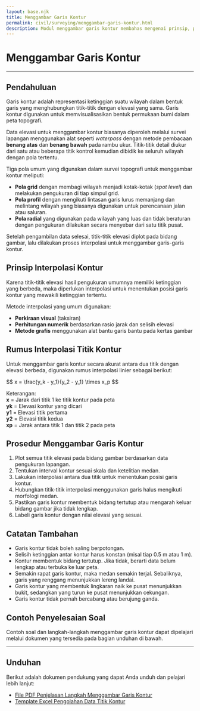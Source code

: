 ```yaml
---
layout: base.njk
title: Menggambar Garis Kontur
permalink: civil/surveying/menggambar-garis-kontur.html
description: Modul menggambar garis kontur membahas mengenai prinsip, prosedur, dan kaidah menggambar garis kontur pada peta topografi berdasarkan data elevasi hasil survei lapangan.
---
```


<div class="content-section">
  <h1>Menggambar Garis Kontur</h1>
</div>
<div class="content-hr"><hr></div>
<div class="content-section">
  <h2 id="pendahuluan">Pendahuluan</h2>
  <p>
    Garis kontur adalah representasi ketinggian suatu wilayah dalam bentuk garis yang menghubungkan titik-titik dengan elevasi yang sama. Garis kontur digunakan untuk memvisualisasikan bentuk permukaan bumi dalam peta topografi.
  </p>
  <p>
    Data elevasi untuk menggambar kontur biasanya diperoleh melalui survei lapangan menggunakan alat seperti <em>waterpass</em> dengan metode pembacaan <strong>benang atas</strong> dan <strong>benang bawah</strong> pada rambu ukur. Titik-titik detail diukur dari satu atau beberapa titik kontrol kemudian dibidik ke seluruh wilayah dengan pola tertentu.
  </p>
  <p>
    Tiga pola umum yang digunakan dalam survei topografi untuk menggambar kontur meliputi:
  </p>
  <ul>
    <li><strong>Pola grid</strong> dengan membagi wilayah menjadi kotak-kotak (<i>spot level</i>) dan melakukan pengukuran di tiap simpul grid.</li>
    <li><strong>Pola profil</strong> dengan mengikuti lintasan garis lurus memanjang dan melintang wilayah yang biasanya digunakan untuk perencanaan jalan atau saluran.</li>
    <li><strong>Pola radial</strong> yang digunakan pada wilayah yang luas dan tidak beraturan dengan pengukuran dilakukan secara menyebar dari satu titik pusat.</li>
  </ul>
  <p>
    Setelah pengambilan data selesai, titik-titik elevasi diplot pada bidang gambar, lalu dilakukan proses interpolasi untuk menggambar garis-garis kontur.
  </p>
  <h2 id="prinsip-interpolasi-kontur">Prinsip Interpolasi Kontur</h2>
  <p>
    Karena titik-titik elevasi hasil pengukuran umumnya memiliki ketinggian yang berbeda, maka diperlukan interpolasi untuk menentukan posisi garis kontur yang mewakili ketinggian tertentu.
  </p>
  <p>
    Metode interpolasi yang umum digunakan:
  </p>
  <ul>
    <li><strong>Perkiraan visual</strong> (taksiran)</li>
    <li><strong>Perhitungan numerik</strong> berdasarkan rasio jarak dan selisih elevasi</li>
    <li><strong>Metode grafis</strong> menggunakan alat bantu garis bantu pada kertas gambar</li>
  </ul>
  <h2 id="rumus-interpolasi-kontur">Rumus Interpolasi Titik Kontur</h2>
  <p>Untuk menggambar garis kontur secara akurat antara dua titik dengan elevasi berbeda, digunakan rumus interpolasi linier sebagai berikut:</p>
  <p>
    $$ x = \frac{y_k - y_1}{y_2 - y_1} \times x_p $$
  </p>
  <p>
    Keterangan:<br>
    <strong>x</strong> = Jarak dari titik 1 ke titik kontur pada peta <br>
    <strong>yk</strong> = Elevasi kontur yang dicari <br>
    <strong>y1</strong> = Elevasi titik pertama <br>
    <strong>y2</strong> = Elevasi titik kedua <br>
    <strong>xp</strong> = Jarak antara titik 1 dan titik 2 pada peta
  </p>
  <h2 id="prosedur-menggambar-kontur">Prosedur Menggambar Garis Kontur</h2>
  <ol>
    <li>Plot semua titik elevasi pada bidang gambar berdasarkan data pengukuran lapangan.</li>
    <li>Tentukan interval kontur sesuai skala dan ketelitian medan.</li>
    <li>Lakukan interpolasi antara dua titik untuk menentukan posisi garis kontur.</li>
    <li>Hubungkan titik-titik interpolasi menggunakan garis halus mengikuti morfologi medan.</li>
    <li>Pastikan garis kontur membentuk bidang tertutup atau mengarah keluar bidang gambar jika tidak lengkap.</li>
    <li>Labeli garis kontur dengan nilai elevasi yang sesuai.</li>
  </ol>
  <h2 id="catatan">Catatan Tambahan</h2>
  <ul>
    <li>Garis kontur tidak boleh saling berpotongan.</li>
    <li>Selisih ketinggian antar kontur harus konstan (misal tiap 0.5 m atau 1 m).</li>
    <li>Kontur membentuk bidang tertutup. Jika tidak, berarti data belum lengkap atau terbuka ke luar peta.</li>
    <li>Semakin rapat garis kontur, maka medan semakin terjal. Sebaliknya, garis yang renggang menunjukkan lereng landai.</li>
    <li>Garis kontur yang membentuk lingkaran naik ke pusat menunjukkan bukit, sedangkan yang turun ke pusat menunjukkan cekungan.</li>
    <li>Garis kontur tidak pernah bercabang atau berujung ganda.</li>
  </ul>
  <h2 id="contoh">Contoh Penyelesaian Soal</h2>
  <p>Contoh soal dan langkah-langkah menggambar garis kontur dapat dipelajari melalui dokumen yang tersedia pada bagian unduhan di bawah.</p>
</div>
<div class="content-hr"><hr></div>
<div class="content-section">
  <h2 id="unduhan">Unduhan</h2>
  <p>Berikut adalah dokumen pendukung yang dapat Anda unduh dan pelajari lebih lanjut:</p>
  <ul>
    <li>
      <a href="https://www.mediafire.com/file/rtfi00vqvgw2ztd/Ilmu_Ukur_Tanah_-_Menggambar_Garis_Kontur.pdf/file" target="_blank" rel="noopener noreferrer">File PDF Penjelasan Langkah Menggambar Garis Kontur</a>
    </li>
    <li>
      <a href="https://www.mediafire.com/file/uuhglnjch8vrqw5/Ilmu_Ukur_Tanah_-_Pengolahan_Data_Garis_Kontur.xlsx/file" target="_blank" rel="noopener noreferrer">Template Excel Pengolahan Data Titik Kontur</a>
    </li>
  </ul>
</div>
